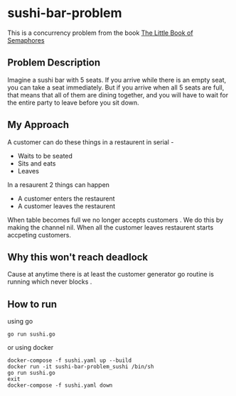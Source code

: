 # sushi-bar-problem
This is a concurrency problem from the book [The Little Book of Semaphores](https://greenteapress.com/wp/semaphores/)

## Problem Description 

Imagine a sushi bar with 5 seats. If you arrive while there is an empty seat, you can take a seat immediately. But if you arrive when all 5 seats are full, that means that all of them are dining together, and you will have to wait for the entire party to leave before you sit down.

## My Approach 

A customer can do these things in a restaurent in serial - 

- Waits to be seated
- Sits and eats
- Leaves

In a resaurent 2 things can happen 

- A customer enters the restaurent 
- A customer leaves the restaurent 

When table becomes full we no longer accepts customers . We do this by making the channel nil. When all the customer leaves restaurent starts accpeting customers.

## Why this won't reach deadlock 

Cause at anytime there is at least the customer generator go routine is running which never blocks . 

## How to run 
using go 
```
go run sushi.go
```
or using docker 
```
docker-compose -f sushi.yaml up --build
docker run -it sushi-bar-problem_sushi /bin/sh
go run sushi.go
exit
docker-compose -f sushi.yaml down
```